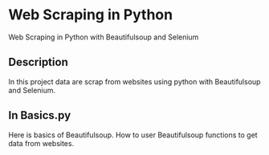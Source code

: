 # Web Scraping in Python
Web Scraping in Python with Beautifulsoup and Selenium 

## Description

In this project data are scrap from websites using python with Beautifulsoup and Selenium. 

## In Basics.py

Here is basics of Beautifulsoup. How to user Beautifulsoup functions to get data from websites.


